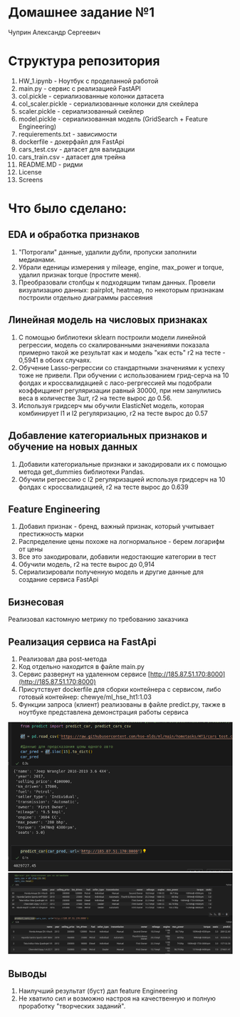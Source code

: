 # Домашнее задание №1 
Чуприн Александр Сергеевич

# Структура репозитория
1. HW_1.ipynb - Ноутбук с проделанной работой
2. main.py - сервис с реализацией FastAPI
3. col.pickle - сериализованные колонки датасета
4. col_scaler.pickle - сериализованные колонки для скейлера
5. scaler.pickle - сериализованный скейлер
6. model.pickle - сериализованная модель (GridSearch + Feature Engineering)
7. requierements.txt - зависимости
8. dockerfile - докерфайл для FastApi
9. cars_test.csv - датасет для валидации
10. cars_train.csv - датасет для трейна
11. README.MD - ридми
12. License
13. Screens

# Что было сделано:
## EDA и обработка признаков
1. "Потрогали" данные, удалили дубли, пропуски заполнили медианами. 
2. Убрали еденицы измерения у mileage, engine, max_power и torque, удалил признак torque (простите меня). 
3. Преобразовали столбцы к подходящим типам данных. Провели визуализацию данных: pairplot, heatmap, по некоторым признакам построили отдельно диаграммы рассеяния

## Линейная модель на числовых признаках
1. С помощью библиотеки sklearn построили модели линейной регрессии, модель со скалированными значениями показала примерно такой же результат как и модель "как есть" r2 на тесте - 0,5941 в обоих случаях. 
2. Обучение Lasso-регрессии со стандартными значениями к успеху тоже не привели. При обучении с использованием грид-серча на 10 фолдах и кроссвалидацией с ласо-регргессией мы подобрали коэффицциент регуляризации равный 30000, при нем занулились веса в количестве 3шт, r2 на тесте вырос до 0.56.
3. Используя гридсерч мы обучили ElasticNet модель, которая комбинирует l1 и l2 регуляризацию, r2 на тесте вырос до 0.57

## Добавление категориальных признаков и обучение на новых данных
1. Добавили категориальные признаки и закодировали их с помощью метода get_dummies библиотеки Pandas.
2. Обучили регрессию с l2 регуляризацией используя гридсерч на 10 фолдах с кроссвалидацией, r2 на тесте вырос до 0.639

## Feature Engineering
1. Добавил признак - бренд, важный признак, который учитывает престижность марки
2. Распределение цены похоже на логнормальное - берем логарифм от цены
3. Все это закодировали, добавили недостающие категории в тест
4. Обучили модель, r2 на тесте вырос до 0,914
5. Сериализировали полученную модель и другие данные для создание сервиса FastApi

## Бизнесовая
Реализовал кастомную метрику по требованию заказчика

## Реализация сервиса на FastApi
1. Реализовал два post-метода
2. Код отдельно находится в файле main.py
3. Сервис развернут на удаленном сервисе [http://185.87.51.170:8000](http://185.87.51.170:8000)
4. Присутствует dockerfile для сборки контейнера с сервисом, либо готовый контейнер: chewye/ml_hse_ht1:1.03
5. Функции запроса (клиент) реализованы в файле predict.py, также в ноутбуке представлена демонстрация работы сервиса

![predict_item](Screens/screen_1.png)
![predict_items](Screens/screen_2.png)



## Выводы
1. Наилучший результат (буст) дал feature Engineering
2. Не хватило сил и возможно настроя на качественную и полную проработку "творческих заданий".

